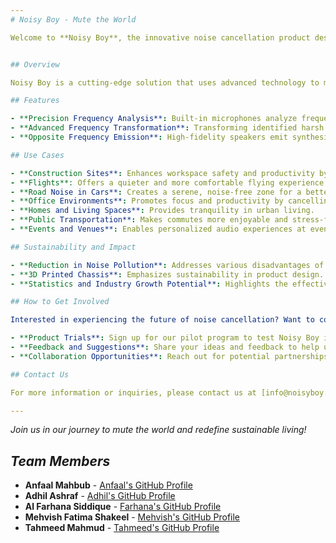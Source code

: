 ```yaml
---
# Noisy Boy - Mute the World

Welcome to **Noisy Boy**, the innovative noise cancellation product designed to redefine your experience in noisy environments. Our mission is to provide a peaceful atmosphere in various settings, ranging from construction sites to flights and urban living spaces.


## Overview

Noisy Boy is a cutting-edge solution that uses advanced technology to mute the world around you. It employs precision frequency analysis, advanced frequency transformation, and opposite frequency emission to create a quieter environment.

## Features

- **Precision Frequency Analysis**: Built-in microphones analyze frequencies, focusing on harsh sounds from specific sources.
- **Advanced Frequency Transformation**: Transforming identified harsh frequencies into precise opposites.
- **Opposite Frequency Emission**: High-fidelity speakers emit synthesized frequencies to cancel out disruptive sounds.

## Use Cases

- **Construction Sites**: Enhances workspace safety and productivity by reducing noise from heavy machinery.
- **Flights**: Offers a quieter and more comfortable flying experience.
- **Road Noise in Cars**: Creates a serene, noise-free zone for a better driving experience.
- **Office Environments**: Promotes focus and productivity by cancelling ambient noise.
- **Homes and Living Spaces**: Provides tranquility in urban living.
- **Public Transportation**: Makes commutes more enjoyable and stress-free.
- **Events and Venues**: Enables personalized audio experiences at events.

## Sustainability and Impact

- **Reduction in Noise Pollution**: Addresses various disadvantages of noise pollution.
- **3D Printed Chassis**: Emphasizes sustainability in product design.
- **Statistics and Industry Growth Potential**: Highlights the effectiveness and market potential.

## How to Get Involved

Interested in experiencing the future of noise cancellation? Want to contribute to the project? Here's how you can get involved:

- **Product Trials**: Sign up for our pilot program to test Noisy Boy in different environments.
- **Feedback and Suggestions**: Share your ideas and feedback to help us improve.
- **Collaboration Opportunities**: Reach out for potential partnerships or collaborations.

## Contact Us

For more information or inquiries, please contact us at [info@noisyboy.com](mailto:info@noisyboy.com). Follow us on social media for the latest updates and news.

---
```


*Join us in our journey to mute the world and redefine sustainable living!*               



## *Team Members* 
- **Anfaal Mahbub** - [Anfaal's GitHub Profile](https://github.com/anfaalmahbub) 
- **Adhil Ashraf** - [Adhil's GitHub Profile](https://github.com/AdhilAshraf12)
- **Al Farhana Siddique** - [Farhana's GitHub Profile](https://github.com/alfarhana25)
- **Mehvish Fatima Shakeel** - [Mehvish's GitHub Profile](https://github.com/mehvishshakeel)
- **Tahmeed Mahmud** - [Tahmeed's GitHub Profile](https://github.com/tahmeedm)
